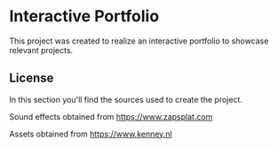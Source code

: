 # Interactive Portfolio

This project was created to realize an interactive portfolio to showcase relevant projects.

## License
In this section you'll find the sources used to create the project.

Sound effects obtained from https://www.zapsplat.com

Assets obtained from https://www.kenney.nl





